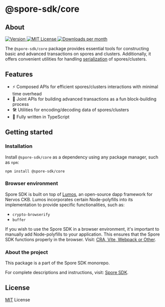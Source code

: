# @spore-sdk/core

## About

<p>
  <a href="https://www.npmjs.com/package/@spore-sdk/core">
    <picture>
      <source media="(prefers-color-scheme: dark)" srcset="https://img.shields.io/npm/v/@spore-sdk/core?colorA=21262d&colorB=21262d&style=flat">
      <img src="https://img.shields.io/npm/v/@spore-sdk/core?colorA=f6f8fa&colorB=f6f8fa&style=flat" alt="Version">
    </picture>
  </a>
  <a href="https://github.com/sporeprotocol/spore-sdk/blob/main/LICENSE">
    <picture>
      <source media="(prefers-color-scheme: dark)" srcset="https://img.shields.io/npm/l/@spore-sdk/core?colorA=21262d&colorB=21262d&style=flat">
      <img src="https://img.shields.io/npm/l/@spore-sdk/core?colorA=f6f8fa&colorB=f6f8fa&style=flat" alt="MIT License">
    </picture>
  </a>
  <a href="https://www.npmjs.com/package/@spore-sdk/core">
    <picture>
      <source media="(prefers-color-scheme: dark)" srcset="https://img.shields.io/npm/dm/@spore-sdk/core?colorA=21262d&colorB=21262d&style=flat">
      <img src="https://img.shields.io/npm/dm/@spore-sdk/core?colorA=f6f8fa&colorB=f6f8fa&style=flat" alt="Downloads per month">
    </picture>
  </a>
</p>

The `@spore-sdk/core` package provides essential tools for constructing basic and advanced transactions on spores and clusters. Additionally, it offers convenient utilities for handling [serialization](https://github.com/nervosnetwork/molecule) of spores/clusters.

## Features

- ⚡ Composed APIs for efficient spores/clusters interactions with minimal time overhead
- 🧩 Joint APIs for building advanced transactions as a fun block-building process
- 🛠️ Utilities for encoding/decoding data of spores/clusters
- 🎹 Fully written in TypeScript

## Getting started

### Installation

Install `@spore-sdk/core` as a dependency using any package manager, such as `npm`:

```shell
npm install @spore-sdk/core
```

### Browser environment

Spore SDK is built on top of [Lumos](https://github.com/ckb-js/lumos), an open-source dapp framework for Nervos CKB. Lumos incorporates certain Node-polyfills into its implementation to provide specific functionalities, such as:

- `crypto-browserify`
- `buffer`

If you wish to use the Spore SDK in a browser environment, it's important to manually add Node-polyfills to your application. This ensures that the Spore SDK functions properly in the browser. Visit: [CRA, Vite, Webpack or Other](https://lumos-website.vercel.app/recipes/cra-vite-webpack-or-other).

### About the project

This package is a part of the Spore SDK monorepo.

For complete descriptions and instructions, visit: [Spore SDK](../../README.md).

## License

[MIT](../../LICENSE) License
